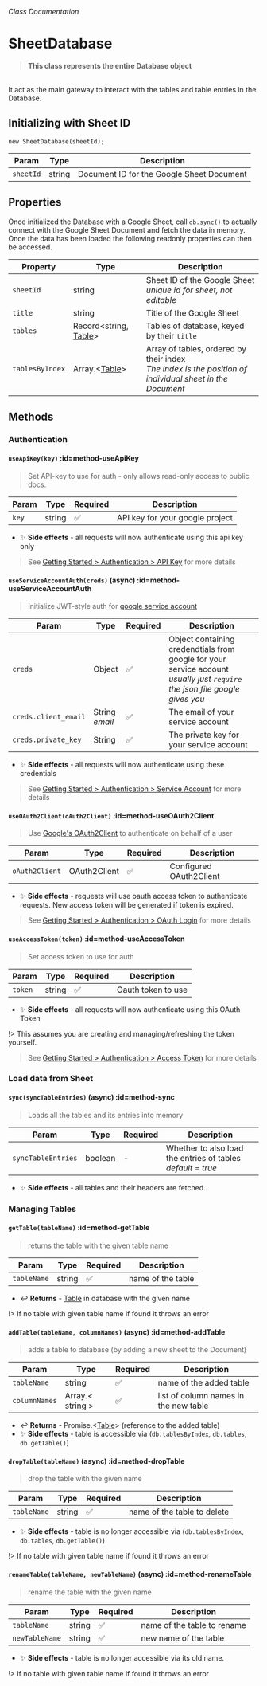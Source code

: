 _Class Documentation_

# SheetDatabase

> **This class represents the entire Database object**
  <br>
  It act as the main gateway to interact with the tables and table entries in the Database.

## Initializing with Sheet ID

`new SheetDatabase(sheetId);`

Param|Type|Description
---|---|---
`sheetId`|string|Document ID for the Google Sheet Document


## Properties
Once initialized the Database with a Google Sheet, call `db.sync()` to actually connect with the Google Sheet Document and fetch the data in memory. Once the data has been loaded the following readonly properties can then be accessed.

Property|Type|Description
---|---|---
`sheetId`|string|Sheet ID of the Google Sheet <br>_unique id for sheet, not editable_
`title`|string|Title of the Google Sheet
`tables`|Record<string, [Table](classdocs/table)>|Tables of database, keyed by their `title`
`tablesByIndex`|Array.<[Table](classdocs/table)>|Array of tables, ordered by their index<br>_The index is the position of individual sheet in the Document_

## Methods

### Authentication

#### `useApiKey(key)` :id=method-useApiKey
> Set API-key to use for auth - only allows read-only access to public docs.

Param|Type|Required|Description
---|---|---|---
`key`|string|✅|API key for your google project

- ✨ **Side effects** - all requests will now authenticate using this api key only

> See [Getting Started > Authentication > API Key](getting-started/authentication#api-key) for more details

#### `useServiceAccountAuth(creds)` (async) :id=method-useServiceAccountAuth
> Initialize JWT-style auth for [google service account](https://cloud.google.com/iam/docs/service-accounts)

Param|Type|Required|Description
---|---|---|---
`creds`|Object|✅|Object containing credendtials from google for your service account<br>_usually just `require` the json file google gives you_
`creds.client_email`|String<br>_email_|✅|The email of your service account
`creds.private_key`|String|✅|The private key for your service account

- ✨ **Side effects** - all requests will now authenticate using these credentials

> See [Getting Started > Authentication > Service Account](getting-started/authentication#service-account) for more details

#### `useOAuth2Client(oAuth2Client)` :id=method-useOAuth2Client
> Use [Google's OAuth2Client](https://github.com/googleapis/google-auth-library-nodejs#oauth2) to authenticate on behalf of a user

Param|Type|Required|Description
---|---|---|---
`oAuth2Client`|OAuth2Client|✅|Configured OAuth2Client

- ✨ **Side effects** - requests will use oauth access token to authenticate requests. New access token will be generated if token is expired.

> See [Getting Started > Authentication > OAuth Login](getting-started/authentication#oauth) for more details

#### `useAccessToken(token)` :id=method-useAccessToken
> Set access token to use for auth

Param|Type|Required|Description
---|---|---|---
`token`|string|✅|Oauth token to use

- ✨ **Side effects** - all requests will now authenticate using this OAuth Token

!> This assumes you are creating and managing/refreshing the token yourself.

> See [Getting Started > Authentication > Access Token](getting-started/authentication#aceess-token) for more details
### Load data from Sheet

#### `sync(syncTableEntries)` (async) :id=method-sync
> Loads all the tables and its entries into memory

Param|Type|Required|Description
---|---|---|---
`syncTableEntries`|boolean|-|Whether to also load the entries of tables<br> _default = true_
- ✨ **Side effects** - all tables and their headers are fetched.

### Managing Tables
#### `getTable(tableName)` :id=method-getTable
> returns the table with the given table name

Param|Type|Required|Description
---|---|---|---
`tableName`|string|✅|name of the table
- ↩️ **Returns** - [Table](classdocs/table) in database with the given name

!> If no table with given table name if found it throws an error

#### `addTable(tableName, columnNames)` (async) :id=method-addTable
> adds a table to database (by adding a new sheet to the Document)

Param|Type|Required|Description
---|---|---|---
`tableName`|string|✅|name of the added table
`columnNames`|Array.< string >|✅|list of column names in the new table
- ↩️ **Returns** - Promise.<[Table](classdocs/table)> (reference to the added table)
- ✨ **Side effects** - table is accessible via (`db.tablesByIndex`, `db.tables`, `db.getTable()`)

#### `dropTable(tableName)` (async) :id=method-dropTable
> drop the table with the given name 

Param|Type|Required|Description
---|---|---|---
`tableName`|string|✅|name of the table to delete
- ✨ **Side effects** - table is no longer accessible via (`db.tablesByIndex`, `db.tables`, `db.getTable()`)

!> If no table with given table name if found it throws an error

#### `renameTable(tableName, newTableName)` (async) :id=method-renameTable
> rename the table with the given name 

Param|Type|Required|Description
---|---|---|---
`tableName`|string|✅|name of the table to rename
`newTableName`|string|✅|new name of the table
- ✨ **Side effects** - table is no longer accessible via its old name.

!> If no table with given table name if found it throws an error